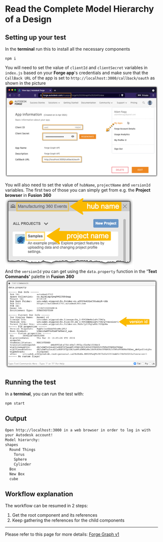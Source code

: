 # Read the Complete Model Hierarchy of a Design

## Setting up your test
In the **terminal** run this to install all the necessary components
```
npm i
``` 

You will need to set the value of `clientId` and `clientSecret` variables in `index.js` based on your **Forge app**'s credentials and make sure that the `CallBack URL` of the app is set to `http://localhost:3000/callback/oauth` as shown in the picture\
![Get 3-legged token](./readme/ForgeCredentials.png)

You will also need to set the value of `hubName`, `projectName` and `versionId` variables. The first two of those you can simply get from e.g. the **Project browser** in **Fusion 360**\
![Get version id](./readme/hubIdprojectId.png)\
And the `versionId` you can get using the `data.property` function in the **'Text Commands'** palette in **Fusion 360**\
![Get version id](./readme/versionId.png)

## Running the test
In a **terminal**, you can run the test with:
```
npm start
```

## Output
```
Open http://localhost:3000 in a web browser in order to log in with your Autodesk account!
Model hierarchy:
shapes
  Round Things
    Torus
    Sphere
    Cylinder
  Box
  New Box
  cube
```
## Workflow explanation

The workflow can be resumed in 2 steps:

1. Get the root component and its references
2. Keep gathering the references for the child components

-----------

Please refer to this page for more details: [Forge Graph v1](https://forge.autodesk.com/en/docs/forgeag/v1/developers_guide/overview/)
